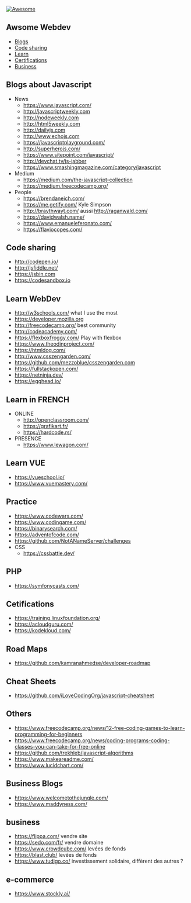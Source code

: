 [![Awesome](https://cdn.rawgit.com/sindresorhus/awesome/d7305f38d29fed78fa85652e3a63e154dd8e8829/media/badge.svg)](https://github.com/sindresorhus/awesome)

Awsome Webdev
---

* [Blogs](#blogs-about-javascript)
* [Code sharing](#code-sharing)
* [Learn](#learn-webdev)
* [Certifications](#cetifications)
* [Business](#business)

Blogs about Javascript
----
- News
  - https://www.javascript.com/
  - http://javascriptweekly.com
  - http://nodeweekly.com
  - http://html5weekly.com
  - http://dailyjs.com
  - http://www.echojs.com
  - https://javascriptplayground.com/
  - http://superherojs.com/
  - https://www.sitepoint.com/javascript/
  - http://devchat.tv/js-jabber  
  - https://www.smashingmagazine.com/category/javascript
- Medium
  - https://medium.com/the-javascript-collection
  - https://medium.freecodecamp.org/
- People
  - https://brendaneich.com/
  - https://me.getify.com/ Kyle Simpson
  - http://braythwayt.com/ aussi http://raganwald.com/
  - https://davidwalsh.name/
  - https://www.emanueleferonato.com/
  - https://flaviocopes.com/

Code sharing
----
- http://codepen.io/
- http://jsfiddle.net/
- https://jsbin.com
- https://codesandbox.io

Learn WebDev
----
- http://w3schools.com/ what I use the most
- https://developer.mozilla.org
- http://freecodecamp.org/ best community
- http://codeacademy.com/
- https://flexboxfroggy.com/ Play with flexbox
- https://www.theodinproject.com/
- https://htmldog.com/
- http://www.csszengarden.com/
- https://github.com/mezzoblue/csszengarden.com
- https://fullstackopen.com/
- https://netninja.dev/
- https://egghead.io/

Learn in FRENCH
---

- ONLINE
  - http://openclassroom.com/
  - https://grafikart.fr/
  - https://hardcode.rs/
- PRESENCE
  - https://www.lewagon.com/
  
Learn VUE
---
- https://vueschool.io/
- https://www.vuemastery.com/

Practice
----
- https://www.codewars.com/
- https://www.codingame.com/
- https://binarysearch.com/
- https://adventofcode.com/
- https://github.com/NotANameServer/challenges
- CSS
  - https://cssbattle.dev/

PHP
---
- https://symfonycasts.com/

Cetifications
---
- https://training.linuxfoundation.org/
- https://acloudguru.com/
- https://kodekloud.com/

Road Maps
----
- https://github.com/kamranahmedse/developer-roadmap

Cheat Sheets
----
- https://github.com/iLoveCodingOrg/javascript-cheatsheet

Others
----
- https://www.freecodecamp.org/news/12-free-coding-games-to-learn-programming-for-beginners
- https://www.freecodecamp.org/news/coding-programs-coding-classes-you-can-take-for-free-online
- https://github.com/trekhleb/javascript-algorithms
- https://www.makeareadme.com/
- https://www.lucidchart.com/

Business Blogs
---
- https://www.welcometothejungle.com/
- https://www.maddyness.com/

business
---

- https://flippa.com/ vendre site
- https://sedo.com/fr/ vendre domaine
- https://www.crowdcube.com/ levées de fonds
- https://blast.club/ levées de fonds
- https://www.tudigo.co/ investissement solidaire, diffèrent des autres ?

e-commerce
---

- https://www.stockly.ai/
